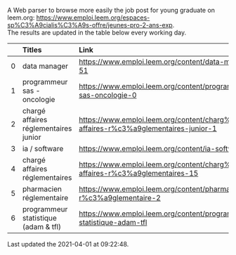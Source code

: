 A Web parser to browse more easily the job post for young graduate on leem.org: https://www.emploi.leem.org/espaces-sp%C3%A9cialis%C3%A9s-offre/jeunes-pro-2-ans-exp.  
The results are updated in the table below every working day.  


|    | Titles                                | Link                                                                                  |   Department |   Consulted |
|---:|:--------------------------------------|:--------------------------------------------------------------------------------------|-------------:|------------:|
|  0 | data manager                          | https://www.emploi.leem.org/content/data-manager-51                                   |           75 |           5 |
|  1 | programmeur sas - oncologie           | https://www.emploi.leem.org/content/programmeur-sas-oncologie-0                       |           75 |        1092 |
|  2 | chargé affaires réglementaires junior | https://www.emploi.leem.org/content/charg%c3%a9-affaires-r%c3%a9glementaires-junior-1 |           75 |          94 |
|  3 | ia / software                         | https://www.emploi.leem.org/content/ia-software                                       |           75 |        1325 |
|  4 | chargé affaires réglementaires        | https://www.emploi.leem.org/content/charg%c3%a9-affaires-r%c3%a9glementaires-15       |           75 |          75 |
|  5 | pharmacien réglementaire              | https://www.emploi.leem.org/content/pharmacien-r%c3%a9glementaire-2                   |           75 |        1283 |
|  6 | programmeur statistique (adam & tfl)  | https://www.emploi.leem.org/content/programmeur-statistique-adam-tfl                  |           92 |         126 |
  
Last updated the 2021-04-01 at 09:22:48.
